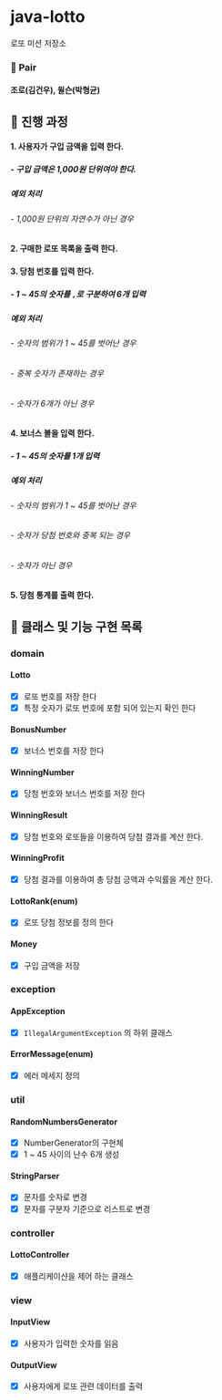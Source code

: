 # java-lotto

로또 미션 저장소

### 👥 Pair
#### 조로(김건우), 윌슨(박형균)

## 📝 진행 과정

#### 1. 사용자가 구입 금액을 입력 한다.
##### - 구입 금액은 1,000원 단위여야 한다.
##### 예외 처리
###### - 1,000원 단위의 자연수가 아닌 경우
#### 2. 구매한 로또 목록을 출력 한다.
#### 3. 당첨 번호를 입력 한다.
##### - 1 ~ 45의 숫자를 `,`로 구분하여 6개 입력
##### 예외 처리
###### - 숫자의 범위가 1 ~ 45를 벗어난 경우
###### - 중복 숫자가 존재하는 경우
###### - 숫자가 6개가 아닌 경우
#### 4. 보너스 볼을 입력 한다.
##### - 1 ~ 45의 숫자를 1개 입력
##### 예외 처리
###### - 숫자의 범위가 1 ~ 45를 벗어난 경우
###### - 숫자가 당첨 번호와 중복 되는 경우
###### - 숫자가 아닌 경우
#### 5. 당첨 통계를 출력 한다.

## 📝 클래스 및 기능 구현 목록 

### domain
#### Lotto
- [X] 로또 번호를 저장 한다
- [X] 특정 숫자가 로또 번호에 포함 되어 있는지 확인 한다

#### BonusNumber
- [X] 보너스 번호를 저장 한다

#### WinningNumber
- [X] 당첨 번호와 보너스 번호를 저장 한다

#### WinningResult
- [X] 당첨 번호와 로또들을 이용하여 당첨 결과를 계산 한다.

#### WinningProfit
- [X] 당첨 결과를 이용하여 총 당첨 긍액과 수익률을 계산 한다.

#### LottoRank(enum)
- [X] 로또 당첨 정보를 정의 한다

#### Money
- [X] 구입 금액을 저장

### exception
#### AppException
- [X] `IllegalArgumentException` 의 하위 클래스

#### ErrorMessage(enum)
- [X] 에러 메세지 정의

### util

#### RandomNumbersGenerator
- [X] NumberGenerator의 구현체
- [X] 1 ~ 45 사이의 난수 6개 생성

#### StringParser
- [X] 문자를 숫자로 변경
- [X] 문자를 구분자 기준으로 리스트로 변경

### controller

#### LottoController
- [X] 애플리케이샨을 제어 하는 클래스

### view

#### InputView
- [X] 사용자가 입력한 숫자를 읽음

#### OutputView
- [X] 사용자에게 로또 관련 데이터를 출력
